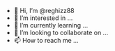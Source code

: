 - 👋 Hi, I’m @reghizz88
- 👀 I’m interested in ...
- 🌱 I’m currently learning ...
- 💞️ I’m looking to collaborate on ...
- 📫 How to reach me ...

<!---
reghizz88/reghizz88 is a ✨ special ✨ repository because its `README.md` (this file) appears on your GitHub profile.
You can click the Preview link to take a look at your changes. i invites you to join with me at minepi.com/reghizz---> 
